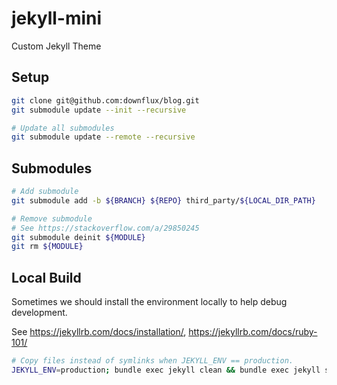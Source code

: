 # jekyll-mini
Custom Jekyll Theme

## Setup

```bash
git clone git@github.com:downflux/blog.git
git submodule update --init --recursive

# Update all submodules
git submodule update --remote --recursive
```

## Submodules

```bash
# Add submodule
git submodule add -b ${BRANCH} ${REPO} third_party/${LOCAL_DIR_PATH}

# Remove submodule
# See https://stackoverflow.com/a/29850245
git submodule deinit ${MODULE}
git rm ${MODULE}

```

## Local Build

Sometimes we should install the environment locally to help debug development.

See
https://jekyllrb.com/docs/installation/,
https://jekyllrb.com/docs/ruby-101/

```bash
# Copy files instead of symlinks when JEKYLL_ENV == production.
JEKYLL_ENV=production; bundle exec jekyll clean && bundle exec jekyll serve
```
